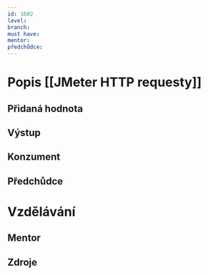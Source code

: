 ```yaml
---
id: 1602
level: 
branch: 
must have: 
mentor: 
předchůdce: 
---
```



# Popis [[JMeter HTTP requesty]]


## Přidaná hodnota


## Výstup


## Konzument


## Předchůdce


# Vzdělávání


## Mentor


## Zdroje